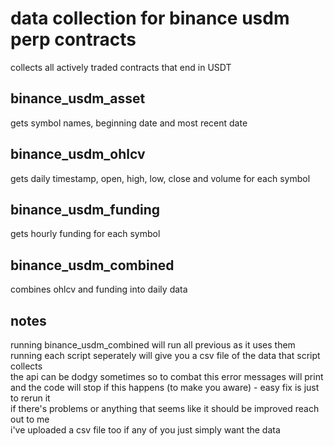 # data collection for binance usdm perp contracts
collects all actively traded contracts that end in USDT

## binance_usdm_asset
gets symbol names, beginning date and most recent date

## binance_usdm_ohlcv
gets daily timestamp, open, high, low, close and volume for each symbol

## binance_usdm_funding
gets hourly funding for each symbol

## binance_usdm_combined
combines ohlcv and funding into daily data

## notes
running binance_usdm_combined will run all previous as it uses them  
running each script seperately will give you a csv file of the data that script collects  
the api can be dodgy sometimes so to combat this error messages will print and the code will stop if this happens (to make you aware) - easy fix is just to rerun it  
if there's problems or anything that seems like it should be improved reach out to me  
i've uploaded a csv file too if any of you just simply want the data  
